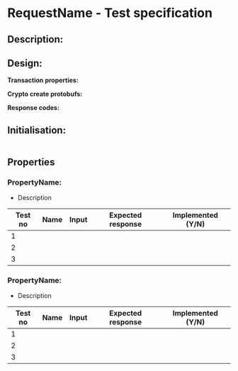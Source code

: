 # RequestName - Test specification

## Description:

## Design:

**Transaction properties:**

**Crypto create protobufs:**


**Response codes:**


## Initialisation:

```jsx

```

## Properties

### **PropertyName:**

- Description

| Test no | Name                                         | Input                                                         | Expected response                                                                                                                                               | Implemented (Y/N)
| ------- | -------------------------------------------- | ------------------------------------------------------------- | --------------------------------------------------------------------------------------------------------------------------------------------------------------- |---------------------
| 1       |                      |          |  |
| 2       |         |                      |                                                                                                 |
| 3       | |  |                                                                                                        |


### **PropertyName:**

- Description

| Test no | Name                                         | Input                                                         | Expected response                                                                                                                                               | Implemented (Y/N)
| ------- | -------------------------------------------- | ------------------------------------------------------------- | --------------------------------------------------------------------------------------------------------------------------------------------------------------- |---------------------
| 1       |                      |          |  |
| 2       |         |                      |                                                                                                 |
| 3       | |  |    

